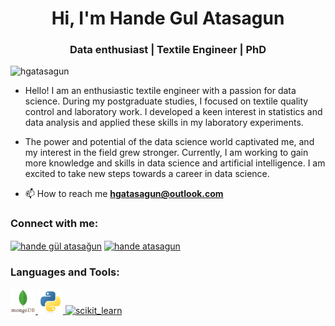 <h1 align="center">Hi, I'm Hande Gul Atasagun</h1>
<h3 align="center">Data enthusiast | Textile Engineer | PhD</h3>

<p align="left"> <img src="https://komarev.com/ghpvc/?username=hgatasagun&label=Profile%20views&color=0e75b6&style=flat" alt="hgatasagun" /> </p>

- Hello! I am an enthusiastic textile engineer with a passion for data science. During my postgraduate studies, I focused on textile quality control and laboratory work. I developed a keen interest in statistics and data analysis and applied these skills in my laboratory experiments.
- The power and potential of the data science world captivated me, and my interest in the field grew stronger. Currently, I am working to gain more knowledge and skills in data science and artificial intelligence. I am excited to take new steps towards a career in data science.

- 📫 How to reach me **hgatasagun@outlook.com**

<h3 align="left">Connect with me:</h3>
<p align="left">
<a href="https://linkedin.com/in/handegulatasagun" target="blank"><img align="center" src="https://raw.githubusercontent.com/rahuldkjain/github-profile-readme-generator/master/src/images/icons/Social/linked-in-alt.svg" alt="hande gül atasağun" height="30" width="40" /></a>
<a href="https://www.kaggle.com/handeatasagun" target="blank"><img align="center" src="https://raw.githubusercontent.com/rahuldkjain/github-profile-readme-generator/master/src/images/icons/Social/kaggle.svg" alt="hande atasagun" height="30" width="40" /></a>
</p>

<h3 align="left">Languages and Tools:</h3>
<p align="left"> <a href="https://www.mongodb.com/" target="_blank" rel="noreferrer"> <img src="https://raw.githubusercontent.com/devicons/devicon/master/icons/mongodb/mongodb-original-wordmark.svg" alt="mongodb" width="40" height="40"/> </a> <a href="https://www.python.org" target="_blank" rel="noreferrer"> <img src="https://raw.githubusercontent.com/devicons/devicon/master/icons/python/python-original.svg" alt="python" width="40" height="40"/> </a> <a href="https://scikit-learn.org/" target="_blank" rel="noreferrer"> <img src="https://upload.wikimedia.org/wikipedia/commons/0/05/Scikit_learn_logo_small.svg" alt="scikit_learn" width="40" height="40"/> </a> </p>
